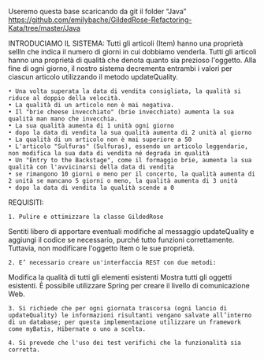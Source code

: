 Useremo questa base scaricando da git il folder “Java”
https://github.com/emilybache/GildedRose-Refactoring-Kata/tree/master/Java

INTRODUCIAMO IL SISTEMA:
Tutti gli articoli (Item) hanno una proprietà sellIn che indica il numero di giorni in cui dobbiamo venderla.
Tutti gli articoli hanno una proprietà di qualità che denota quanto sia prezioso l'oggetto.
Alla fine di ogni giorno, il nostro sistema decrementa entrambi i valori per ciascun articolo utilizzando il metodo updateQuality.

    • Una volta superata la data di vendita consigliata, la qualità si riduce al doppio della velocità.
    • La qualità di un articolo non è mai negativa.
    • Il "brie cheese invecchiato" (brie invecchiato) aumenta la sua qualità man mano che invecchia.
    • La sua qualità aumenta di 1 unità ogni giorno
    • dopo la data di vendita la sua qualità aumenta di 2 unità al giorno
    • La qualità di un articolo non è mai superiore a 50
    • L'articolo "Sulfuras" (Sulfuras), essendo un articolo leggendario, non modifica la sua data di vendita né degrada in qualità
    • Un "Entry to the Backstage", come il formaggio brie, aumenta la sua qualità con l'avvicinarsi della data di vendita
    • se rimangono 10 giorni o meno per il concerto, la qualità aumenta di 2 unità se mancano 5 giorni o meno, la qualità aumenta di 3 unità
    • dopo la data di vendita la qualità scende a 0


REQUISITI:

    1. Pulire e ottimizzare la classe GildedRose
Sentiti libero di apportare eventuali modifiche al messaggio updateQuality e aggiungi il codice se necessario, purché tutto funzioni correttamente. Tuttavia, non modificare l'oggetto Item o le sue proprietà.

    2. E’ necessario creare un'interfaccia REST con due metodi:
Modifica la qualità di tutti gli elementi esistenti
Mostra tutti gli oggetti esistenti.
È possibile utilizzare Spring per creare il livello di comunicazione Web.

    3. Si richiede che per ogni giornata trascorsa (ogni lancio di updateQuality) le informazioni risultanti vengano salvate all’interno di un database; per questa implementazione utilizzare un framework come myBatis, Hibernate o uno a scelta.

    4. Si prevede che l'uso dei test verifichi che la funzionalità sia corretta.
